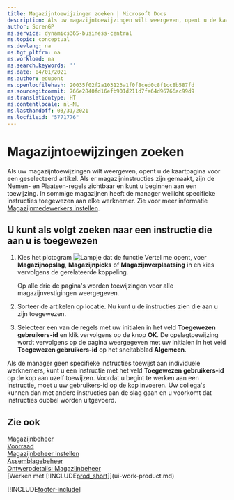 ```yaml
---
title: Magazijntoewijzingen zoeken | Microsoft Docs
description: Als uw magazijntoewijzingen wilt weergeven, opent u de kaartpagina voor een geselecteerd artikel. Als er magazijninstructies zijn gemaakt, zijn de Nemen- en Plaatsen-regels zichtbaar en kunt u beginnen aan een toewijzing. In sommige magazijnen heeft de manager wellicht specifieke instructies toegewezen aan elke werknemer.
author: SorenGP
ms.service: dynamics365-business-central
ms.topic: conceptual
ms.devlang: na
ms.tgt_pltfrm: na
ms.workload: na
ms.search.keywords: ''
ms.date: 04/01/2021
ms.author: edupont
ms.openlocfilehash: 20035f02f2a103123a1f0f8ced0c8f1cc8b587fd
ms.sourcegitcommit: 766e2840fd16efb901d211d7fa64d96766ac99d9
ms.translationtype: HT
ms.contentlocale: nl-NL
ms.lasthandoff: 03/31/2021
ms.locfileid: "5771776"
---
```

# <a name="find-your-warehouse-assignments"></a>Magazijntoewijzingen zoeken
Als uw magazijntoewijzingen wilt weergeven, opent u de kaartpagina voor een geselecteerd artikel. Als er magazijninstructies zijn gemaakt, zijn de Nemen- en Plaatsen-regels zichtbaar en kunt u beginnen aan een toewijzing. In sommige magazijnen heeft de manager wellicht specifieke instructies toegewezen aan elke werknemer. Zie voor meer informatie [Magazijnmedewerkers instellen](warehouse-how-to-set-up-warehouse-employees.md).

## <a name="to-find-an-instruction-assigned-to-you"></a>U kunt als volgt zoeken naar een instructie die aan u is toegewezen  
1.  Kies het pictogram ![Lampje dat de functie Vertel me opent](media/ui-search/search_small.png "Vertel me wat u wilt doen"), voer **Magazijnopslag**, **Magazijnpicks** of **Magazijnverplaatsing** in en kies vervolgens de gerelateerde koppeling.

    Op alle drie de pagina's worden toewijzingen voor alle magazijnvestigingen weergegeven.  

2. Sorteer de artikelen op locatie. Nu kunt u de instructies zien die aan u zijn toegewezen.  
3. Selecteer een van de regels met uw initialen in het veld **Toegewezen gebruikers-id** en klik vervolgens op de knop **OK**. De opslagtoewijzing wordt vervolgens op de pagina weergegeven met uw initialen in het veld **Toegewezen gebruikers-id** op het sneltabblad **Algemeen**.  

Als de manager geen specifieke instructies toewijst aan individuele werknemers, kunt u een instructie met het veld **Toegewezen gebruikers-id** op de kop aan uzelf toewijzen. Voordat u begint te werken aan een instructie, moet u uw gebruikers-id op de kop invoeren. Uw collega's kunnen dan met andere instructies aan de slag gaan en u voorkomt dat instructies dubbel worden uitgevoerd.  

## <a name="see-also"></a>Zie ook  
[Magazijnbeheer](warehouse-manage-warehouse.md)  
[Voorraad](inventory-manage-inventory.md)  
[Magazijnbeheer instellen](warehouse-setup-warehouse.md)     
[Assemblagebeheer](assembly-assemble-items.md)    
[Ontwerpdetails: Magazijnbeheer](design-details-warehouse-management.md)  
[Werken met [!INCLUDE[prod_short](includes/prod_short.md)]](ui-work-product.md) 


[!INCLUDE[footer-include](includes/footer-banner.md)]